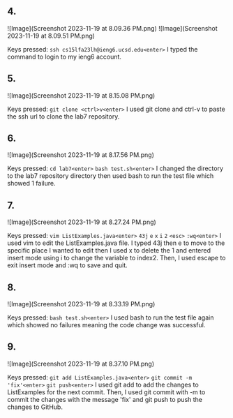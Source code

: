 ## 4.
![Image](Screenshot 2023-11-19 at 8.09.36 PM.png)
![Image](Screenshot 2023-11-19 at 8.09.51 PM.png)

Keys pressed: ```ssh cs15lfa23lh@ieng6.ucsd.edu<enter>```
I typed the command to login to my ieng6 account.

## 5.
![Image](Screenshot 2023-11-19 at 8.15.08 PM.png)

Keys pressed: ```git clone <ctrl>v<enter>```
I used git clone and ctrl-v to paste the ssh url to clone the lab7 repository.

## 6.
![Image](Screenshot 2023-11-19 at 8.17.56 PM.png)

Keys pressed: ```cd lab7<enter>``` ```bash test.sh<enter>```
I changed the directory to the lab7 repository directory then used bash to run the test file which showed 1 failure.

## 7.
![Image](Screenshot 2023-11-19 at 8.27.24 PM.png)

Keys pressed: ```vim ListExamples.java<enter>``` ```43j``` ```e``` ```x``` ```i``` ```2``` ```<esc>``` ```:wq<enter>```
I used vim to edit the ListExamples.java file. I typed 43j then e to move to the specific place I wanted to edit then I used x to delete the 1 and entered insert mode using i to change the variable to index2. Then, I used escape to exit insert mode and :wq to save and quit.

## 8.
![Image](Screenshot 2023-11-19 at 8.33.19 PM.png)

Keys pressed: ```bash test.sh<enter>```
I used bash to run the test file again which showed no failures meaning the code change was successful.

## 9.
![Image](Screenshot 2023-11-19 at 8.37.10 PM.png)

Keys pressed: ```git add ListExamples.java<enter>``` ```git commit -m 'fix'<enter>``` ```git push<enter>```
I used git add to add the changes to ListExamples for the next commit. Then, I used git commit with -m to commit the changes with the message 'fix' and git push to push the changes to GitHub.
